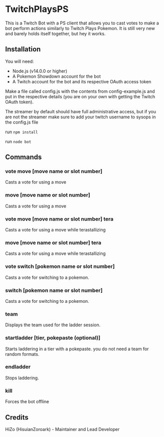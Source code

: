 # TwitchPlaysPS
This is a Twitch Bot with a PS client that allows you to cast votes to make a bot perform actions similarly to Twitch Plays Pokemon. It is still very new and barely holds itself together, but hey it works.

## Installation
You will need:
* Node.js (v14.0.0 or higher)
* A Pokemon Showdown account for the bot
* A Twitch account for the bot and its respective OAuth access token

Make a file called config.js with the contents from config-example.js and put in the respective details (you are on your own with getting the Twitch OAuth token).

The streamer by default should have full administrative access, but if you are not the streamer make sure to add your twitch username to sysops in the config.js file

run `npm install`

run `node bot`

## Commands

### vote move [move name or slot number]
Casts a vote for using a move
### move [move name or slot number]
Casts a vote for using a move

### vote move [move name or slot number] tera
Casts a vote for using a move while terastallizing
### move [move name or slot number] tera
Casts a vote for using a move while terastallizing

### vote switch [pokemon name or slot number]
Casts a vote for switching to a pokemon.
### switch [pokemon name or slot number]
Casts a vote for switching to a pokemon.

### team
Displays the team used for the ladder session.

### startladder [tier, pokepaste (optional)]
Starts laddering in a tier with a pokepaste. you do not need a team for random formats.

### endladder
Stops laddering.

### kill

Forces the bot offline

## Credits
HiZo (HisuianZoroark) - Maintainer and Lead Developer
